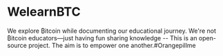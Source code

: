 # WelearnBTC
We explore ₿itcoin while documenting our educational journey. We're not ₿itcoin educators—just having fun sharing knowledge -- This is an open-source project. The aim is to empower one another.#Orangepillme
